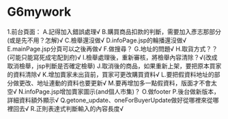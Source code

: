 # G6mywork

1.前台頁面：
A.記得加入錯誤處理√	
B.購買商品扣款的判斷，需要加入彥志那部分(或是先不用？怎解)√
C.檢舉還沒做√
D.infoPage.jsp的輪播還沒做√
E.mainPage.jsp分頁可以之後再做√
F.做搜尋？
G.地址的問題√
H.取貨方式？？(可能只能寫死成宅配到府)√
I.檢舉處理後，重新審核，將檢舉內容清除？√(改成取消檢舉，jsp判斷是否確定檢舉)
J.取消後的商品，如果重新上架，要把原本買家的資料清除√
K.增加賣家未出貨前，買家可更改購買資料√
L.要把假資料地址的部分做更改、地址連動的資料也要更新√
M.要再增加多一點假資料，版面才不會太空√
N.infoPage.jsp增加賣家圖示(and個人市集)？
O.做footer
P.後台做新版本，詳細資料額外顯示√
Q.getone_update、oneForBuyerUpdate做好從哪裡來從哪裡回去√
R.正則表達式判斷輸入的內容長度√
